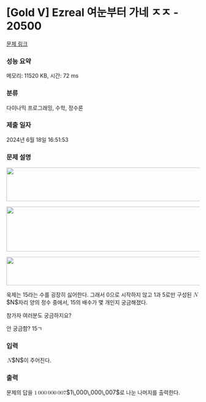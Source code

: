 # [Gold V] Ezreal 여눈부터 가네 ㅈㅈ - 20500 

[문제 링크](https://www.acmicpc.net/problem/20500) 

### 성능 요약

메모리: 11520 KB, 시간: 72 ms

### 분류

다이나믹 프로그래밍, 수학, 정수론

### 제출 일자

2024년 6월 18일 16:51:53

### 문제 설명

<p style="text-align: center;"><img alt="" src="https://upload.acmicpc.net/684c689a-991b-4463-a78d-881f541985d5/-/preview/" style="width: 600px; height: 88px;"></p>

<p style="text-align: center;"><img alt="" src="https://upload.acmicpc.net/813fa3e8-e15d-4f20-86fd-95e27645b127/-/preview/" style="height: 117px; width: 600px;"></p>

<p style="text-align: center;"><img alt="" src="https://upload.acmicpc.net/980f8c5f-4ee1-4896-853b-c2710736bec1/-/preview/" style="height: 74px; width: 600px;"></p>

<p>욱제는 15라는 수를 굉장히 싫어한다. 그래서 0으로 시작하지 않고 1과 5로만 구성된 <mjx-container class="MathJax" jax="CHTML" style="font-size: 109%; position: relative;"><mjx-math class="MJX-TEX" aria-hidden="true"><mjx-mi class="mjx-i"><mjx-c class="mjx-c1D441 TEX-I"></mjx-c></mjx-mi></mjx-math><mjx-assistive-mml unselectable="on" display="inline"><math xmlns="http://www.w3.org/1998/Math/MathML"><mi>N</mi></math></mjx-assistive-mml><span aria-hidden="true" class="no-mathjax mjx-copytext">$N$</span></mjx-container>자리 양의 정수 중에서, 15의 배수가 몇 개인지 궁금해졌다.</p>

<p>참가자 여러분도 궁금하지요?</p>

<p>안 궁금함? 15ㄱ</p>

### 입력 

 <p><mjx-container class="MathJax" jax="CHTML" style="font-size: 109%; position: relative;"> <mjx-math class="MJX-TEX" aria-hidden="true"><mjx-mi class="mjx-i"><mjx-c class="mjx-c1D441 TEX-I"></mjx-c></mjx-mi></mjx-math><mjx-assistive-mml unselectable="on" display="inline"><math xmlns="http://www.w3.org/1998/Math/MathML"><mi>N</mi></math></mjx-assistive-mml><span aria-hidden="true" class="no-mathjax mjx-copytext">$N$</span></mjx-container>이 주어진다.</p>

### 출력 

 <p>문제의 답을 <mjx-container class="MathJax" jax="CHTML" style="font-size: 109%; position: relative;"><mjx-math class="MJX-TEX" aria-hidden="true"><mjx-mn class="mjx-n"><mjx-c class="mjx-c31"></mjx-c></mjx-mn><mjx-mstyle><mjx-mspace style="width: 0.167em;"></mjx-mspace></mjx-mstyle><mjx-mn class="mjx-n"><mjx-c class="mjx-c30"></mjx-c><mjx-c class="mjx-c30"></mjx-c><mjx-c class="mjx-c30"></mjx-c></mjx-mn><mjx-mstyle><mjx-mspace style="width: 0.167em;"></mjx-mspace></mjx-mstyle><mjx-mn class="mjx-n"><mjx-c class="mjx-c30"></mjx-c><mjx-c class="mjx-c30"></mjx-c><mjx-c class="mjx-c30"></mjx-c></mjx-mn><mjx-mstyle><mjx-mspace style="width: 0.167em;"></mjx-mspace></mjx-mstyle><mjx-mn class="mjx-n"><mjx-c class="mjx-c30"></mjx-c><mjx-c class="mjx-c30"></mjx-c><mjx-c class="mjx-c37"></mjx-c></mjx-mn></mjx-math><mjx-assistive-mml unselectable="on" display="inline"><math xmlns="http://www.w3.org/1998/Math/MathML"><mn>1</mn><mstyle scriptlevel="0"><mspace width="0.167em"></mspace></mstyle><mn>000</mn><mstyle scriptlevel="0"><mspace width="0.167em"></mspace></mstyle><mn>000</mn><mstyle scriptlevel="0"><mspace width="0.167em"></mspace></mstyle><mn>007</mn></math></mjx-assistive-mml><span aria-hidden="true" class="no-mathjax mjx-copytext">$1\,000\,000\,007$</span></mjx-container>로 나눈 나머지를 출력한다.</p>

